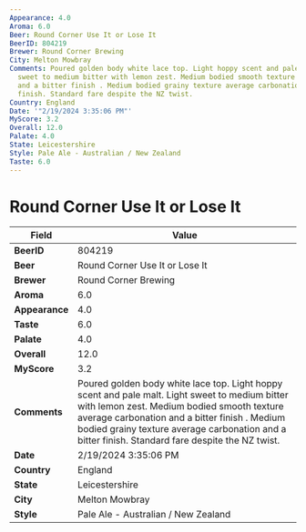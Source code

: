 ```yaml
---
Appearance: 4.0
Aroma: 6.0
Beer: Round Corner Use It or Lose It
BeerID: 804219
Brewer: Round Corner Brewing
City: Melton Mowbray
Comments: Poured golden body white lace top. Light hoppy scent and pale malt. Light
  sweet to medium bitter with lemon zest. Medium bodied smooth texture average carbonation
  and a bitter finish . Medium bodied grainy texture average carbonation and a bitter
  finish. Standard fare despite the NZ twist.
Country: England
Date: '"2/19/2024 3:35:06 PM"'
MyScore: 3.2
Overall: 12.0
Palate: 4.0
State: Leicestershire
Style: Pale Ale - Australian / New Zealand
Taste: 6.0
---
```


# Round Corner Use It or Lose It

| Field         | Value |
|---------------|-------|
| **BeerID** | 804219 |
| **Beer** | Round Corner Use It or Lose It |
| **Brewer** | Round Corner Brewing |
| **Aroma** | 6.0 |
| **Appearance** | 4.0 |
| **Taste** | 6.0 |
| **Palate** | 4.0 |
| **Overall** | 12.0 |
| **MyScore** | 3.2 |
| **Comments** | Poured golden body white lace top. Light hoppy scent and pale malt. Light sweet to medium bitter with lemon zest. Medium bodied smooth texture average carbonation and a bitter finish . Medium bodied grainy texture average carbonation and a bitter finish. Standard fare despite the NZ twist. |
| **Date** | 2/19/2024 3:35:06 PM |
| **Country** | England |
| **State** | Leicestershire |
| **City** | Melton Mowbray |
| **Style** | Pale Ale - Australian / New Zealand |
